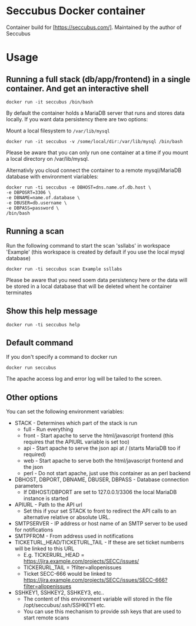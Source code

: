 Seccubus Docker container
=========================

Container build for [https://seccubus.com/]. Maintained by the author of Seccubus

Usage
=====

Running a full stack (db/app/frontend) in a single container. And get an interactive shell
---

```
docker run -it seccubus /bin/bash
```

By default the container holds a MariaDB server that runs and stores data locally. If you want data persistency there are two options:

Mount a local filesystem to `/var/lib/mysql`
```
docker run -it seccubus -v /some/local/dir:/var/lib/mysql /bin/bash
```

Please be aware that you can only run one container at a time if you mount a local directory on /var/lib/mysql.

Alternativly you cloud connect the container to a remote mysql/MariaDB database with environment viariables:
```
docker run -ti seccubus -e DBHOST=dns.name.of.db.host \
-e DBPOSRT=3306 \
-e DBNAME=name.of.database \
-e DBUSER=db.username \
-e DBPASS=password \
/bin/bash
```


Running a scan
---
Run the following command to start the scan 'ssllabs' in workspace 'Example' (this workspace is created by default if you use the local mysql database)

```
docker run -ti seccubus scan Example ssllabs
```

Please be aware that you need soem data persistency here or the data will be stored in a local database that will be deleted whent he container terminates

Show this help message
---
```
docker run -ti seccubus help
```

Default command
---
If you don't specify a command to docker run
```
docker run seccubus
```
The apache access log and error log will be tailed to the screen.


Other options
---
You can set the following environment variables:

* STACK - Determines which part of the stack is run
  - full - Run everything
  - front - Start apache to serve the html/javascript frontend (this requires that the APIURL variable is set too)
  - api - Start apache to serve the json api at / (starts MariaDB too if required)
  - web - Start apache to serve both the html/javascript frontend and the json
  - perl - Do not start apache, just use this container as an perl backend
* DBHOST, DBPORT, DBNAME, DBUSER, DBPASS - Database connection parameters
  - If DBHOST/DBPORT are set to 127.0.0.1/3306 the local MariaDB instance is started
* APIURL - Path to the API url
  - Set this if your set STACK to front to redirect the API calls to an alternative relative or absolute URL.
* SMTPSERVER - IP address or host name of an SMTP server to be used for notifications
* SMTPFROM - From address used in notifications
* TICKETURL_HEAD/TICKETURL_TAIL - If these are set ticket numberrs will be linked to this URL
  - E.g. TICKERURL_HEAD = https://jira.example.com/projects/SECC/issues/
  - TICKERURL_TAIL = ?filter=allopenissues
  - Ticket SECC-666 would be linked to https://jira.example.com/projects/SECC/issues/SECC-666?filter=allopenissues
* SSHKEY1, SSHKEY2, SSHKEY3, etc..
  - The content of this environment variable will stored in the file /opt/seccubus/.ssh/SSHKEY1 etc.
  - You can use this mechanism to provide ssh keys that are used to start remote scans
